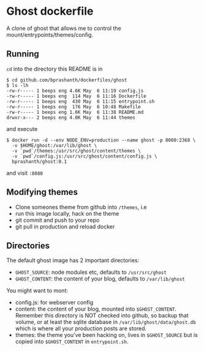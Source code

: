 # Ghost dockerfile

A clone of ghost that allows me to control the mount/entrypoints/themes/config.

## Running

`cd` into the directory this README is in

```
$ cd github.com/bprashanth/dockerfiles/ghost
$ ls -lh
-rw-r----- 1 beeps eng 4.6K May  6 11:19 config.js
-rw-r----- 1 beeps eng  114 May  6 11:16 Dockerfile
-rw-r----- 1 beeps eng  430 May  6 11:15 entrypoint.sh
-rw-r----- 1 beeps eng  176 May  6 10:48 Makefile
-rw-r----- 1 beeps eng 1.6K May  6 11:38 README.md
drwxr-x--- 2 beeps eng 4.0K May  6 11:44 themes
```

and execute
```
$ docker run -d --env NODE_ENV=production --name ghost -p 8080:2368 \
  -v $HOME/ghost:/var/lib/ghost \
  -v `pwd`/themes:/usr/src/ghost/content/themes \
  -v `pwd`/config.js:/usr/src/ghost/content/config.js \
  bprashanth/ghost:0.1
```

and visit `:8080`

## Modifying themes

* Clone someones theme from github into `/themes`, i.e
* run this image locally, hack on the theme
* git commit and push to your repo
* git pull in production and reload docker

## Directories

The default ghost image has 2 important directories:
* `GHOST_SOURCE`: node modules etc, defaults to `/usr/src/ghost`
* `GHOST_CONTENT`: the content of your blog, defaults to `/var/lib/ghost`

You might want to mont:
* config.js: for webserver config
* content: the content of your blog, mounted into `$GHOST_CONTENT`. Remember
  this directory is NOT checked into github, so backup that volume, or at least
  the sqlite database in `/var/lib/ghost/data/ghost.db` which is where all your
  production posts are stored.
* themes: the theme you've been hacking on, lives in `$GHOST_SOURCE` but is
  copied into `$GHOST_CONTENT` in `entrypoint.sh`.
